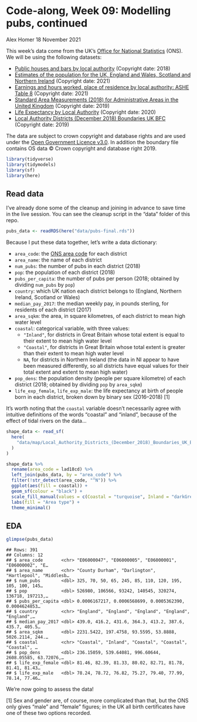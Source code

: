 Code-along, Week 09: Modelling pubs, continued
================
Alex Homer
18 November 2021

This week’s data come from the UK’s [Office for National
Statistics](https://www.ons.gov.uk/) (ONS). We will be using the
following datasets:

-   [Public houses and bars by local
    authority](https://www.ons.gov.uk/businessindustryandtrade/business/activitysizeandlocation/datasets/publichousesandbarsbylocalauthority)
    (Copyright date: 2018)
-   [Estimates of the population for the UK, England and Wales, Scotland
    and Northern
    Ireland](https://www.ons.gov.uk/peoplepopulationandcommunity/populationandmigration/populationestimates/datasets/populationestimatesforukenglandandwalesscotlandandnorthernireland)
    (Copyright date: 2021)
-   [Earnings and hours worked, place of residence by local authority:
    ASHE Table
    8](https://www.ons.gov.uk/employmentandlabourmarket/peopleinwork/earningsandworkinghours/datasets/placeofresidencebylocalauthorityashetable8)
    (Copyright date: 2021)
-   [Standard Area Measurements (2018) for Administrative Areas in the
    United
    Kingdom](https://geoportal.statistics.gov.uk/datasets/standard-area-measurements-2018-for-administrative-areas-in-the-united-kingdom/about)
    (Copyright date: 2019)
-   [Life Expectancy by Local
    Authority](https://www.ons.gov.uk/datasets/life-expectancy-by-local-authority/editions/time-series/versions/1)
    (Copyright date: 2020)
-   [Local Authority Districts (December 2018) Boundaries UK
    BFC](https://geoportal.statistics.gov.uk/maps/fef73aeaf13c417dadf2fc99abcf8eef/about)
    (Copyright date: 2019)

The data are subject to crown copyright and database rights and are used
under the [Open Government Licence
v3.0](https://www.nationalarchives.gov.uk/doc/open-government-licence/version/3/).
In addition the boundary file contains OS data © Crown copyright and
database right 2019.

``` r
library(tidyverse)
library(tidymodels)
library(sf)
library(here)
```

## Read data

I’ve already done some of the cleanup and joining in advance to save
time in the live session. You can see the cleanup script in the “data”
folder of this repo.

``` r
pubs_data <- readRDS(here("data/pubs-final.rds"))
```

Because I put these data together, let’s write a data dictionary:

-   `area_code`: the [ONS area
    code](https://en.wikipedia.org/wiki/ONS_coding_system) for each
    district
-   `area_name`: the name of each district
-   `num_pubs`: the number of pubs in each district (2018)
-   `pop`: the population of each district (2018)
-   `pubs_per_capita`: the number of pubs per person (2018; obtained by
    dividing `num_pubs` by `pop`)
-   `country`: which UK nation each district belongs to (England,
    Northern Ireland, Scotland or Wales)
-   `median_pay_2017`: the median weekly pay, in pounds sterling, for
    residents of each district (2017)
-   `area_sqkm`: the area, in square kilometres, of each district to
    mean high water level
-   `coastal`: categorical variable, with three values:
    -   `"Inland"`, for districts in Great Britain whose total extent is
        equal to their extent to mean high water level
    -   `"Coastal"`, for districts in Great Britain whose total extent
        is greater than their extent to mean high water level
    -   `NA`, for districts in Northern Ireland (the data in NI appear
        to have been measured differently, so all districts have equal
        values for their total extent and extent to mean high water)
-   `pop_dens`: the population density (people per square kilometre) of
    each district (2018; obtained by dividing `pop` by `area_sqkm`)
-   `life_exp_female`, `life_exp_male`: the life expectancy at birth of
    people born in each district, broken down by binary sex (2016–2018)
    [1]

It’s worth noting that the `coastal` variable doesn’t necessarily agree
with intuitive definitions of the words “coastal” and “inland”, because
of the effect of tidal rivers on the data…

``` r
shape_data <- read_sf(
  here(
    "data/map/Local_Authority_Districts_(December_2018)_Boundaries_UK_BFC.shp"
  )
)

shape_data %>%
  rename(area_code = lad18cd) %>%
  left_join(pubs_data, by = "area_code") %>%
  filter(!str_detect(area_code, "^N")) %>%
  ggplot(aes(fill = coastal)) +
  geom_sf(colour = "black") +
  scale_fill_manual(values = c(Coastal = "turquoise", Inland = "darkGreen")) +
  labs(fill = "Area type") +
  theme_minimal()
```

## EDA

``` r
glimpse(pubs_data)
```

    ## Rows: 391
    ## Columns: 12
    ## $ area_code       <chr> "E06000047", "E06000005", "E06000001", "E06000002", "E…
    ## $ area_name       <chr> "County Durham", "Darlington", "Hartlepool", "Middlesb…
    ## $ num_pubs        <dbl> 325, 70, 50, 65, 245, 85, 110, 120, 195, 105, 100, 145…
    ## $ pop             <dbl> 526980, 106566, 93242, 140545, 320274, 136718, 197213,…
    ## $ pubs_per_capita <dbl> 0.0006167217, 0.0006568699, 0.0005362390, 0.0004624853…
    ## $ country         <chr> "England", "England", "England", "England", "England",…
    ## $ median_pay_2017 <dbl> 439.0, 416.2, 431.6, 364.3, 413.2, 387.6, 435.7, 405.5…
    ## $ area_sqkm       <dbl> 2231.5422, 197.4758, 93.5595, 53.8888, 5026.2114, 244.…
    ## $ coastal         <chr> "Coastal", "Inland", "Coastal", "Coastal", "Coastal", …
    ## $ pop_dens        <dbl> 236.15059, 539.64081, 996.60644, 2608.05585, 63.72076,…
    ## $ life_exp_female <dbl> 81.46, 82.39, 81.33, 80.02, 82.71, 81.78, 81.41, 81.43…
    ## $ life_exp_male   <dbl> 78.24, 78.72, 76.82, 75.27, 79.40, 77.99, 78.14, 77.46…

We’re now going to assess the data!

[1] Sex and gender are, of course, more complicated than that, but the
ONS only gives “male” and “female” figures; in the UK all birth
certificates have one of these two options recorded.
